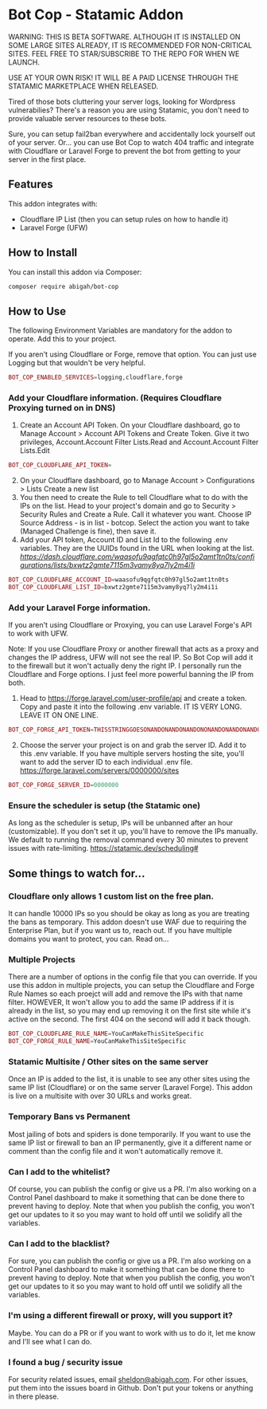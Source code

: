 # Bot Cop - Statamic Addon

WARNING: THIS IS BETA SOFTWARE. ALTHOUGH IT IS INSTALLED ON SOME LARGE SITES ALREADY, IT IS 
RECOMMENDED FOR NON-CRITICAL SITES. FEEL FREE TO STAR/SUBSCRIBE TO THE REPO FOR WHEN WE LAUNCH.

USE AT YOUR OWN RISK! IT WILL BE A PAID LICENSE THROUGH THE STATAMIC MARKETPLACE WHEN RELEASED.

Tired of those bots cluttering your server logs, looking for Wordpress vulnerabilies? There's
a reason you are using Statamic, you don't need to provide valuable server resources to these
bots.

Sure, you can setup fail2ban everywhere and accidentally lock yourself out of your server.
Or... you can use Bot Cop to watch 404 traffic and integrate with Cloudflare or
Laravel Forge to prevent the bot from getting to your server in the first place.

## Features

This addon integrates with:

- Cloudflare IP List (then you can setup rules on how to handle it)
- Laravel Forge (UFW)

## How to Install

You can install this addon via Composer:

```bash
composer require abigah/bot-cop
```

## How to Use

The following Environment Variables are mandatory for the addon to operate.
Add this to your project.

If you aren't using Cloudflare or Forge, remove that option. You can just use Logging but that wouldn't
be very helpful.

```php
BOT_COP_ENABLED_SERVICES=logging,cloudflare,forge
```

### Add your Cloudflare information. (Requires Cloudflare Proxying turned on in DNS)
1. Create an Account API Token. On your Cloudflare dashboard, go to Manage Account > Account API Tokens and Create Token. 
Give it two privileges, Account.Account Filter Lists.Read and Account.Account Filter Lists.Edit
```php
BOT_COP_CLOUDFLARE_API_TOKEN=
```
2. On your Cloudflare dashboard, go to Manage Account > Configurations > Lists Create a new list
3. You then need to create the Rule to tell Cloudflare what to do with the IPs on the list. Head to your project's domain and go to Security > Security Rules and Create a Rule.
Call it whatever you want. Choose IP Source Address - is in list - botcop. Select the action you want to take (Managed Challenge is fine), then save it.
4. Add your API token, Account ID and List Id to the following .env variables. They are the UUIDs found in the URL when looking at the list.
_https://dash.cloudflare.com/waasofu9qgfqtc0h97gl5o2amt1tn0ts/configurations/lists/bxwtz2gmte7115m3vamy8yq7ly2m4i1i_
```php
BOT_COP_CLOUDFLARE_ACCOUNT_ID=waasofu9qgfqtc0h97gl5o2amt1tn0ts
BOT_COP_CLOUDFLARE_LIST_ID=bxwtz2gmte7115m3vamy8yq7ly2m4i1i
```
### Add your Laravel Forge information. 
If you aren't using Cloudflare or Proxying, you can use Laravel Forge's API to work with UFW.

Note: If you use Cloudflare Proxy or another firewall that acts as a proxy and changes the IP address, UFW will not see the real IP. So Bot Cop will add it to the firewall but it won't actually deny the right IP. I personally run the Cloudflare and Forge options. I just feel more powerful banning the IP from both. 

1. Head to https://forge.laravel.com/user-profile/api and create a token. Copy and paste it into the following .env variable. 
IT IS VERY LONG. LEAVE IT ON ONE LINE.
```php
BOT_COP_FORGE_API_TOKEN=THISSTRINGGOESONANDONANDONANDONONANDONANDONANDONONANDONANDONANDONONANDONANDONANDONONANDONANDONANDONONANDONANDONANDONONANDONANDONANDONONANDONANDONANDON
```
2. Choose the server your project is on and grab the server ID. Add it to this .env variable. If you have multiple servers hosting the site, you'll want to add the server ID to each individual .env file.
https://forge.laravel.com/servers/0000000/sites
```php
BOT_COP_FORGE_SERVER_ID=0000000
```
### Ensure the scheduler is setup (the Statamic one)
As long as the scheduler is setup, IPs will be unbanned after an hour (customizable). If you don't set it up, you'll have to remove the IPs manually. We default to running the removal command every 30 minutes to prevent issues with rate-limiting.
https://statamic.dev/scheduling#

## Some things to watch for...

### Cloudflare only allows 1 custom list on the free plan.
It can handle 10000 IPs so you should be okay as long as you are treating the bans as temporary. This addon doesn't use WAF due to requiring the Enterprise Plan, but if you want us to, reach out. If you have multiple domains you want to protect, you can. Read on...

### Multiple Projects
There are a number of options in the config file that you can override. If you use this addon in multiple projects, you can setup the Cloudflare and Forge Rule Names so each proejct will add and remove the IPs with that name filter. HOWEVER, It won't allow you to add the same IP address if it is already in the list, so you may end up removing it on the first site while it's active on the second. The first 404 on the second will add it back though.

```php
BOT_COP_CLOUDFLARE_RULE_NAME=YouCanMakeThisSiteSpecific
BOT_COP_FORGE_RULE_NAME=YouCanMakeThisSiteSpecific
```

### Statamic Multisite / Other sites on the same server
Once an IP is added to the list, it is unable to see any other sites using the same IP list (Cloudflare) or on the same server (Laravel Forge). This addon is live on a multisite with over 30 URLs and works great.

### Temporary Bans vs Permanent
Most jailing of bots and spiders is done temporarily. If you want to use the same IP list or firewall to ban an IP permanently, give it a different name or comment than the config file and it won't automatically remove it.

### Can I add to the whitelist?
Of course, you can publish the config or give us a PR. I'm also working on a Control Panel dashboard to make it something that can be done there to prevent having to deploy. Note that when you publish the config, you won't get our updates to it so you may want to hold off until we solidify all the variables.

### Can I add to the blacklist?
For sure, you can publish the config or give us a PR. I'm also working on a Control Panel dashboard to make it something that can be done there to prevent having to deploy. Note that when you publish the config, you won't get our updates to it so you may want to hold off until we solidify all the variables.

### I'm using a different firewall or proxy, will you support it?
Maybe. You can do a PR or if you want to work with us to do it, let me know and I'll see what I can do.

### I found a bug / security issue
For security related issues, email sheldon@abigah.com. For other issues, put them into the issues board in Github. Don't put your tokens or anything in there please.




